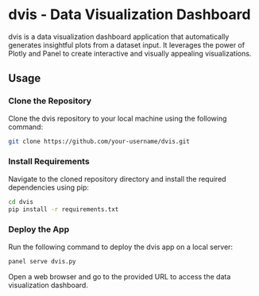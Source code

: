 
# dvis - Data Visualization Dashboard

dvis is a data visualization dashboard application that automatically generates insightful plots from a dataset input. It leverages the power of Plotly and Panel to create interactive and visually appealing visualizations.

## Usage

### Clone the Repository
Clone the dvis repository to your local machine using the following command:

```bash
git clone https://github.com/your-username/dvis.git
```

### Install Requirements
Navigate to the cloned repository directory and install the required dependencies using pip:

```bash
cd dvis
pip install -r requirements.txt
```

### Deploy the App
Run the following command to deploy the dvis app on a local server:

```bash
panel serve dvis.py
```

Open a web browser and go to the provided URL to access the data visualization dashboard.
